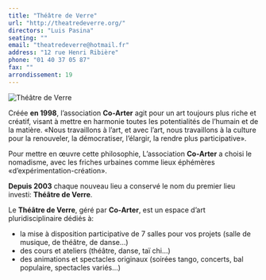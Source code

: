 ```yaml
---
title: "Théâtre de Verre"
url: "http://theatredeverre.org/"
directors: "Luis Pasina"
seating: ""
email: "theatredeverre@hotmail.fr"
address: "12 rue Henri Ribière"
phone: "01 40 37 05 87"
fax: ""
arrondissement: 19
---
```


![Théâtre de Verre](../images/19eme/theatre-de-verre/theatre-de-verre-1.jpg)

Créée **en 1998**, l’association **Co-Arter** agit pour un art toujours plus riche et créatif, visant à mettre en harmonie toutes les potentialités de l’humain et de la matière.
«Nous travaillons à l’art, et avec l’art, nous travaillons à la culture pour la renouveler, la démocratiser, l’élargir, la rendre plus participative».

Pour mettre en œuvre cette philosophie, L’association **Co-Arter** a choisi le nomadisme, avec les friches urbaines comme lieux éphémères «d’expérimentation-création». 

**Depuis 2003** chaque nouveau lieu a conservé le nom du premier lieu investi: **Théâtre de Verre**.

Le **Théâtre de Verre**, géré par **Co-Arter**, est un espace d’art pluridisciplinaire dédiés à: 
- la mise à disposition participative de 7 salles pour vos projets (salle de musique, de théâtre, de danse…)
- des cours et ateliers (théâtre, danse, taï chi…)
- des animations et spectacles originaux (soirées tango, concerts, bal populaire, spectacles variés…)

